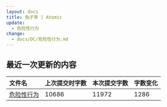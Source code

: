 ```yaml
---
layout: docs
title: 兔子草 | Atomic
update: 
  - 危险性行为
change:
  - docs/DC/危险性行为.md
---
```


## 最近一次更新的内容

|文件名|上次提交时字数|本次提交字数|字数变化|
|:-|:-|:-|:-|
|[危险性行为](DC/危险性行为.md)|10686|11972|1286|
